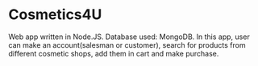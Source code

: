 # Cosmetics4U
Web app written in Node.JS. Database used: MongoDB. In this app, user can make an account(salesman or customer), search for products from different cosmetic shops, add them in cart and make purchase.

